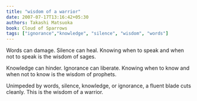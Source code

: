 ```yaml
---
title: "wisdom of a warrior"
date: 2007-07-17T13:16:42+05:30
authors: Takashi Matsuoka
book: Cloud of Sparrows
tags: ["ignorance","knowledge", "silence", "wisdom", "words"]
---
```


Words can damage.  Silence can heal.  Knowing when to speak and when not to speak is the wisdom of sages.</p>


<p>Knowledge can hinder. Ignorance can liberate.  Knowing when to know and when not to know is the wisdom of prophets.</p>

<p>Unimpeded by words, silence, knowledge, or ignorance, a fluent blade cuts cleanly.  This is the wisdom of a warrior.